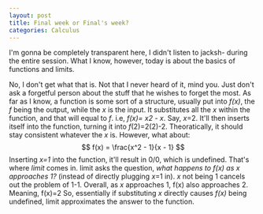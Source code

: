 ```yaml
---
layout: post
title: Final week or Final's week?
categories: Calculus
---
```

I'm gonna be completely transparent here, I didn't listen to jacksh- during the entire session. What I know, however, today is about the basics of functions and limits.

No, I don't get what that is. Not that I never heard of it, mind you. Just don't ask a forgetful person about the stuff that he wishes to forget the most.
As far as I know, a function is some sort of a structure, usually put into *f(x)*, the *f* being the output, while the *x* is the input. It substitutes all the *x* within the function, and that will equal to *f*. i.e, *f(x)= x2 - x*. Say, *x*=2. It'll then inserts itself into the function, turning it into *f*(2)=2(2)-2. Theoratically, it should stay consistent whatever the *x* is.
However, what about:
$$
f(x) = \frac{x^2 - 1}{x - 1}
$$
Inserting *x=1* into the function, it'll result in 0/0, which is undefined. That's where *limit* comes in. limit asks the question, *what happens to f(x) as x approaches 1?* (instead of directly plugging *x*=1 in). *x* not being 1 cancels out the problem of 1-1. Overall, as *x* approaches 1, f(x) also approaches 2. Meaning, f(x)=2
So, essentially if substituting *x* directly causes *f(x)* being undefined, limit approximates the answer to the function.